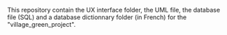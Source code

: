 This repository contain the UX interface folder, the UML file, the database file (SQL) and a database dictionnary folder (in French) for the "village_green_project".

